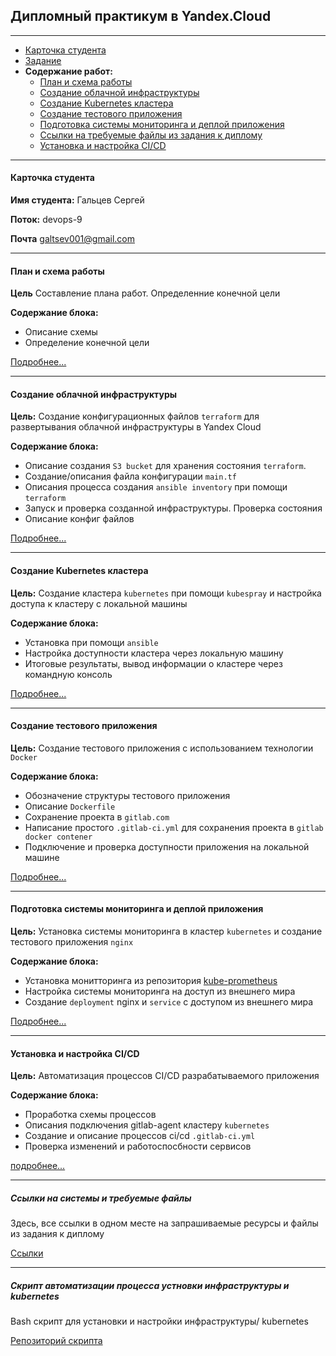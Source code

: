 ## Дипломный практикум в Yandex.Cloud

---
* [Карточка студента](#карточка-студента)
* [Задание](./task/README.md)
* **Содержание работ:**
     * [План и схема работы](#карточка-студента)
     * [Создание облачной инфраструктуры](#создание-облачной-инфраструктуры)
     * [Создание Kubernetes кластера](#создание-kubernetes-кластера)
     * [Создание тестового приложения](#создание-тестового-приложения)
     * [Подготовка cистемы мониторинга и деплой приложения](#подготовка-cистемы-мониторинга-и-деплой-приложения)
     * [Ссылки на требуемые файлы из задания к диплому](#ссылки-на-системы-и-требуемые-файлы)
     * [Установка и настройка CI/CD](#установка-и-настройка-cicd)
---
#### Карточка студента

**Имя студента:**  Гальцев Сергей

**Поток:** devops-9

**Почта** galtsev001@gmail.com  

---
#### План и схема работы

**Цель** Составление плана работ. Определенние конечной цели

**Содержание блока:**

+ Описание схемы 
+ Определение конечной цели

[Подробнее...](./plan/README.md)

---
#### Создание облачной инфраструктуры

**Цель:** Создание конфигурационных файлов `terraform` для развертывания облачной инфраструктуры в Yandex Cloud 

**Содержание блока:** 

+ Описание создания `S3 bucket` для хранения состояния `terraform`.
+ Создание/описания файла конфигурации `main.tf`
+ Описания процесса создания `ansible inventory` при помощи `terraform`
+ Запуск и проверка созданной инфраструктуры. Проверка состояния 
+ Описание конфиг файлов

[Подробнее...](./infra/README.md)

---
#### Создание Kubernetes кластера

**Цель:** Создание кластера `kubernetes` при помощи `kubespray` и настройка доступа к кластеру с локальной машины

**Содержание блока:**

+ Установка при помощи `ansible`
+ Настройка доступности кластера через локальную машину
+ Итоговые результаты, вывод информации о кластере через командную консоль

[Подробнее...](./kube/README.md)

---
#### Создание тестового приложения

**Цель:** Создание тестового приложения с использованием технологии `Docker`

**Содержание блока:**

+ Обозначение структуры тестового приложения
+ Описание `Dockerfile`
+ Сохранение проекта в `gitlab.com`
+ Написание простого `.gitlab-ci.yml` для сохранения проекта в `gitlab docker contener`
+ Подключение и проверка доступности приложения на локальной машине

[Подробнее...](./test_app/README.md)

---
#### Подготовка cистемы мониторинга и деплой приложения

**Цель:** Установка системы мониторинга в кластер `kubernetes` и создание тестового приложения `nginx`

**Содержание блока:**

+ Установка монитторинга из репозитория [kube-prometheus](https://github.com/prometheus-operator/kube-prometheus)
+ Настройка системы мониторинга на доступ из внешнего мира
+ Создание `deployment` nginx и `service` с доступом из внешнего мира

[Подробнее...](./monitoring/README.md)

---
#### Установка и настройка CI/CD
**Цель:** Автоматизация процессов CI/CD разрабатываемого приложения

**Содержание блока:**

+ Проработка схемы процессов
+ Описания подключения gitlab-agent кластеру `kubernetes`
+ Создание и описание процессов ci/cd `.gitlab-ci.yml`
+ Проверка изменений и работоспосбности сервисов


[подробнее...](./ci_cd/README.md)

---

##### Ссылки на системы и требуемые файлы 

Здесь, все ссылки в одном месте на запрашиваемые ресурсы и файлы из задания к диплому

[Ссылки](./links/README.md)

---

##### Скрипт автоматизации процесса устновки инфраструктуры и kubernetes

Bash скрипт для установки и настройки инфраструктуры/ kubernetes

[Репозиторий скрипта](https://github.com/galtsev001/diplom-scripts)
